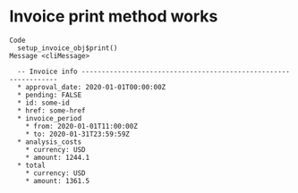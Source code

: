 # Invoice print method works

    Code
      setup_invoice_obj$print()
    Message <cliMessage>
      
      -- Invoice info ----------------------------------------------------------------
      * approval_date: 2020-01-01T00:00:00Z
      * pending: FALSE
      * id: some-id
      * href: some-href
      * invoice_period
        * from: 2020-01-01T11:00:00Z
        * to: 2020-01-31T23:59:59Z
      * analysis_costs
        * currency: USD
        * amount: 1244.1
      * total
        * currency: USD
        * amount: 1361.5

